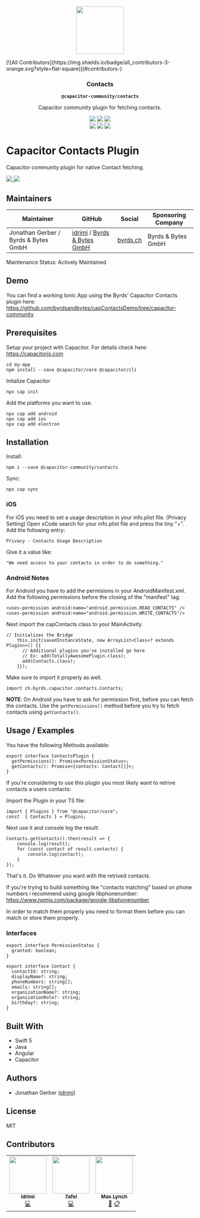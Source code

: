 <p align="center"><br><img src="https://user-images.githubusercontent.com/236501/85893648-1c92e880-b7a8-11ea-926d-95355b8175c7.png" width="128" height="128" /></p>
<!-- ALL-CONTRIBUTORS-BADGE:START - Do not remove or modify this section -->
[![All Contributors](https://img.shields.io/badge/all_contributors-3-orange.svg?style=flat-square)](#contributors-)
<!-- ALL-CONTRIBUTORS-BADGE:END -->
<h3 align="center">Contacts</h3>
<p align="center"><strong><code>@capacitor-community/contacts</code></strong></p>
<p align="center">
  Capacitor community plugin for fetching contacts.
</p>

<p align="center">
  <img src="https://img.shields.io/maintenance/yes/2020?style=flat-square" />
  <a href="https://github.com/capacitor-community/contacts/actions?query=workflow%3A%22CI%22"><img src="https://img.shields.io/github/workflow/status/capacitor-community/contacts/CI?style=flat-square" /></a>
  <a href="https://www.npmjs.com/package/@capacitor-community/contacts"><img src="https://img.shields.io/npm/l/@capacitor-community/contacts?style=flat-square" /></a>
<br>
  <a href="https://www.npmjs.com/package/@capacitor-community/contacts"><img src="https://img.shields.io/npm/dw/@capacitor-community/contacts?style=flat-square" /></a>
  <a href="https://www.npmjs.com/package/@capacitor-community/contacts"><img src="https://img.shields.io/npm/v/@capacitor-community/contacts?style=flat-square" /></a>
<!-- ALL-CONTRIBUTORS-BADGE:START - Do not remove or modify this section -->
<a href="#contributors-"><img src="https://img.shields.io/badge/all%20contributors-0-orange?style=flat-square" /></a>
<!-- ALL-CONTRIBUTORS-BADGE:END -->
</p>

# Capacitor Contacts Plugin

<!-- ALL-CONTRIBUTORS-BADGE:START - Do not remove or modify this section -->

<!-- ALL-CONTRIBUTORS-BADGE:END -->

Capacitor community plugin for native Contact fetching.

<!-- Badges -->
<a href="https://npmjs.com/package/@capacitor-community/contacts">
  <img src="https://img.shields.io/npm/v/@capacitor-community/contacts.svg">
</a>
<a href="https://npmjs.com/package/@capacitor-community/contacts">
  <img src="https://img.shields.io/npm/l/@capacitor-community/contacts.svg">
</a>

## Maintainers

| Maintainer                           | GitHub                                                                                       | Social                       | Sponsoring Company |
| ------------------------------------ | -------------------------------------------------------------------------------------------- | ---------------------------- | ------------------ |
| Jonathan Gerber / Byrds & Bytes GmbH | [idrimi](https://github.com/idrimi) / [Byrds & Bytes GmbH](https://github.com/byrdsandbytes) | [byrds.ch](https://byrds.ch) | Byrds & Bytes GmbH |

Maintenance Status: Actively Maintained

## Demo

You can find a working Ionic App using the Byrds' Capacitor Contacts plugin here:
https://github.com/byrdsandbytes/capContactsDemo/tree/capacitor-community

## Prerequisites

Setup your project with Capacitor. For details check here: https://capacitorjs.com

```
cd my-app
npm install --save @capacitor/core @capacitor/cli
```

Initalize Capacitor

```
npx cap init
```

Add the platforms you want to use.

```
npx cap add android
npx cap add ios
npx cap add electron
```

## Installation

Install:

```
npm i --save @capacitor-community/contacts
```

Sync:

```
npx cap sync
```

### iOS

For iOS you need to set a usage description in your info.plist file. (Privacy Setting)
Open xCode search for your info.plist file and press the tiny "+". Add the following entry:

```
Privacy - Contacts Usage Description
```

Give it a value like:

```
"We need access to your contacts in order to do something."
```

### Android Notes

For Android you have to add the permisions in your AndroidManifest.xml. Add the following permissions before the closing of the "manifest" tag.

```
<uses-permission android:name="android.permission.READ_CONTACTS" />
<uses-permission android:name="android.permission.WRITE_CONTACTS"/>
```

Next import the capContacts class to your MainActivity

```
// Initializes the Bridge
    this.init(savedInstanceState, new ArrayList<Class<? extends Plugin>>() {{
      // Additional plugins you've installed go here
      // Ex: add(TotallyAwesomePlugin.class);
      add(Contacts.class);
    }});
```

Make sure to import it properly as well.

```
import ch.byrds.capacitor.contacts.Contacts;
```

**NOTE**: On Android you have to ask for permission first, before you can fetch the contacts. Use the `getPermissions()` method before you try to fetch contacts using `getContacts()`.

## Usage / Examples

You have the following Methods available:

```
export interface ContactsPlugin {
  getPermissions(): Promise<PermissionStatus>;
  getContacts(): Promise<{contacts: Contact[]}>;
}
```

If you're considering to use this plugin you most likely want to retrive contacts a users contacts:

Import the Plugin in your TS file:

```
import { Plugins } from "@capacitor/core";
const  { Contacts } = Plugins;
```

Next use it and console log the result:

```
Contacts.getContacts().then(result => {
    console.log(result);
    for (const contact of result.contacts) {
        console.log(contact);
    }
});

```

That's it. Do Whatever you want with the retrived contacts.

If you're trying to build something like "contacts matching" based on phone numbers i recommend using google libphonenumber: https://www.npmjs.com/package/google-libphonenumber

In order to match them properly you need to format them before you can match or store them properly.

### Interfaces

```
export interface PermissionStatus {
  granted: boolean;
}

export interface Contact {
  contactId: string;
  displayName?: string;
  phoneNumbers: string[];
  emails: string[];
  organizationName?: string;
  organizationRole?: string;
  birthday?: string;
}
```

## Built With

- Swift 5
- Java
- Angular
- Capacitor

## Authors

- Jonathan Gerber ([idrimi](https://github.com/idrimi))

## License

MIT

## Contributors

<!-- ALL-CONTRIBUTORS-LIST:START - Do not remove or modify this section -->
<!-- prettier-ignore-start -->
<!-- markdownlint-disable -->
<table>
  <tr>
    <td align="center"><a href="https://github.com/Idrimi"><img src="https://avatars0.githubusercontent.com/u/24573405?v=4?s=100" width="100px;" alt=""/><br /><sub><b>idrimi</b></sub></a><br /><a href="https://github.com/idrimi (Jonathan Gerber)/contacts/commits?author=Idrimi" title="Code">💻</a></td>
    <td align="center"><a href="https://github.com/tafelnl"><img src="https://avatars2.githubusercontent.com/u/35837839?v=4?s=100" width="100px;" alt=""/><br /><sub><b>Tafel</b></sub></a><br /><a href="https://github.com/idrimi (Jonathan Gerber)/contacts/commits?author=tafelnl" title="Code">💻</a></td>
    <td align="center"><a href="http://ionicframework.com/"><img src="https://avatars3.githubusercontent.com/u/11214?v=4?s=100" width="100px;" alt=""/><br /><sub><b>Max Lynch</b></sub></a><br /><a href="https://github.com/idrimi (Jonathan Gerber)/contacts/commits?author=mlynch" title="Documentation">📖</a> <a href="#eventOrganizing-mlynch" title="Event Organizing">📋</a></td>
  </tr>
</table>

<!-- markdownlint-enable -->
<!-- prettier-ignore-end -->

<!-- ALL-CONTRIBUTORS-LIST:END -->
<!-- prettier-ignore -->
<!-- ALL-CONTRIBUTORS-LIST:END -->
